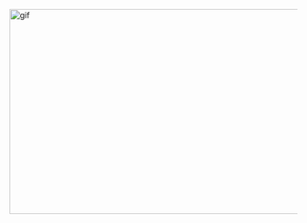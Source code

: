 <p><img  align="50%" alt="gif" src="https://github.com/rrobotis/Better-Recommended/blob/main/showcase.gif" width="640" height="360"/></p>
